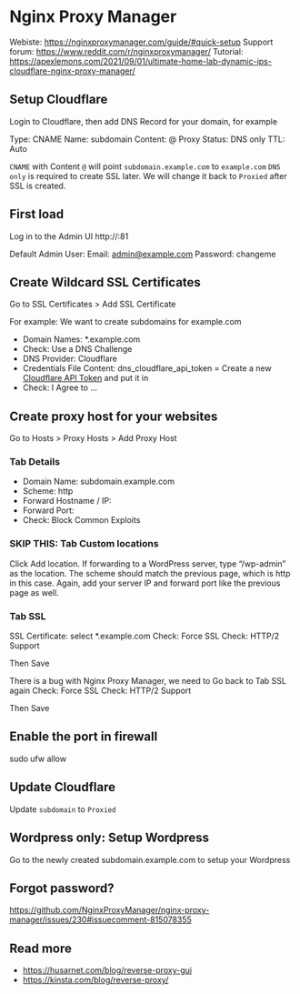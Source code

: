 # Nginx Proxy Manager

Webiste: https://nginxproxymanager.com/guide/#quick-setup
Support forum: https://www.reddit.com/r/nginxproxymanager/
Tutorial: https://apexlemons.com/2021/09/01/ultimate-home-lab-dynamic-ips-cloudflare-nginx-proxy-manager/

## Setup Cloudflare

Login to Cloudflare, then add DNS Record for your domain, for example

Type: CNAME
Name: subdomain
Content: @
Proxy Status: DNS only
TTL: Auto

`CNAME` with Content `@` will point `subdomain.example.com` to `example.com`
`DNS only` is required to create SSL later. 
We will change it back to `Proxied` after SSL is created.

## First load

Log in to the Admin UI
http://<your-ip>:81

Default Admin User:
Email:    admin@example.com
Password: changeme

## Create Wildcard SSL Certificates

Go to SSL Certificates > Add SSL Certificate

For example: We want to create subdomains for example.com
- Domain Names: *.example.com
- Check: Use a DNS Challenge
- DNS Provider: Cloudflare
- Credentials File Content: dns_cloudflare_api_token = <your-API-Token>
Create a new [Cloudflare API Token](https://dash.cloudflare.com/profile/api-tokens) and put it in <your-API-Token>
- Check: I Agree to ...

## Create proxy host for your websites

Go to Hosts > Proxy Hosts > Add Proxy Host

### Tab Details
- Domain Name: subdomain.example.com
- Scheme: http
- Forward Hostname / IP: <your-raspberry-ip>
- Forward Port: <your-app-port>
- Check: Block Common Exploits

### SKIP THIS: Tab Custom locations
Click Add location. 
If forwarding to a WordPress server, type “/wp-admin” as the location. 
The scheme should match the previous page, which is http in this case. 
Again, add your server IP and forward port like the previous page as well.

### Tab SSL
SSL Certificate: select *.example.com
Check: Force SSL
Check: HTTP/2 Support

Then Save

There is a bug with Nginx Proxy Manager, we need to Go back to Tab SSL again
Check: Force SSL
Check: HTTP/2 Support

Then Save

## Enable the port in firewall

sudo ufw allow <your-app-port>

## Update Cloudflare

Update `subdomain` to `Proxied`

## Wordpress only: Setup Wordpress

Go to the newly created subdomain.example.com to setup your Wordpress

## Forgot password?

https://github.com/NginxProxyManager/nginx-proxy-manager/issues/230#issuecomment-815078355

## Read more

- https://husarnet.com/blog/reverse-proxy-gui
- https://kinsta.com/blog/reverse-proxy/